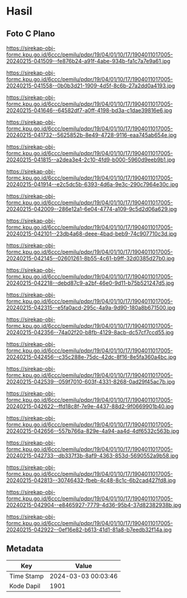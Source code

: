 # Hasil

## Foto C Plano

https://sirekap-obj-formc.kpu.go.id/6ccc/pemilu/pdpr/19/04/01/10/17/1904011017005-20240215-041509--fe876b24-a91f-4abe-934b-fa1c7a7e9a61.jpg

https://sirekap-obj-formc.kpu.go.id/6ccc/pemilu/pdpr/19/04/01/10/17/1904011017005-20240215-041558--0b0b3d21-1909-4d5f-8c6b-27a2dd0a4193.jpg

https://sirekap-obj-formc.kpu.go.id/6ccc/pemilu/pdpr/19/04/01/10/17/1904011017005-20240215-041646--64582df7-a0ff-4198-bd3a-c1dae39816e6.jpg

https://sirekap-obj-formc.kpu.go.id/6ccc/pemilu/pdpr/19/04/01/10/17/1904011017005-20240215-041732--5625852b-8e49-4728-9116-eaa745ab654e.jpg

https://sirekap-obj-formc.kpu.go.id/6ccc/pemilu/pdpr/19/04/01/10/17/1904011017005-20240215-041815--a2dea3e4-2c10-4fd9-b000-5960d9eeb9b1.jpg

https://sirekap-obj-formc.kpu.go.id/6ccc/pemilu/pdpr/19/04/01/10/17/1904011017005-20240215-041914--e2c5dc5b-6393-4d6a-9e3c-290c7964e30c.jpg

https://sirekap-obj-formc.kpu.go.id/6ccc/pemilu/pdpr/19/04/01/10/17/1904011017005-20240215-042009--286e12a1-6e04-4774-a109-9c5d2d06a629.jpg

https://sirekap-obj-formc.kpu.go.id/6ccc/pemilu/pdpr/19/04/01/10/17/1904011017005-20240215-042101--23db4a68-deee-4bad-beb9-74c907710c3d.jpg

https://sirekap-obj-formc.kpu.go.id/6ccc/pemilu/pdpr/19/04/01/10/17/1904011017005-20240215-042145--02601261-8b55-4c61-b9ff-32d0385d27b0.jpg

https://sirekap-obj-formc.kpu.go.id/6ccc/pemilu/pdpr/19/04/01/10/17/1904011017005-20240215-042218--debd87c9-a2bf-46e0-9d11-b75b521247d5.jpg

https://sirekap-obj-formc.kpu.go.id/6ccc/pemilu/pdpr/19/04/01/10/17/1904011017005-20240215-042315--e5fa0acd-295c-4a9a-9d90-180a8b671500.jpg

https://sirekap-obj-formc.kpu.go.id/6ccc/pemilu/pdpr/19/04/01/10/17/1904011017005-20240215-042356--74a02f20-b8fb-4129-8acb-dc57cf7ccd55.jpg

https://sirekap-obj-formc.kpu.go.id/6ccc/pemilu/pdpr/19/04/01/10/17/1904011017005-20240215-042456--c35c288e-75dc-42dc-8f16-8e5fa360a4bc.jpg

https://sirekap-obj-formc.kpu.go.id/6ccc/pemilu/pdpr/19/04/01/10/17/1904011017005-20240215-042539--059f7010-603f-4331-8268-0ad29f45ac7b.jpg

https://sirekap-obj-formc.kpu.go.id/6ccc/pemilu/pdpr/19/04/01/10/17/1904011017005-20240215-042622--ffd18c8f-7e9e-4437-88d2-9f0669901b40.jpg

https://sirekap-obj-formc.kpu.go.id/6ccc/pemilu/pdpr/19/04/01/10/17/1904011017005-20240215-042656--557b766a-829e-4a94-aa4d-4df6532c563b.jpg

https://sirekap-obj-formc.kpu.go.id/6ccc/pemilu/pdpr/19/04/01/10/17/1904011017005-20240215-042733--db337f3b-8af9-4363-853d-5690552a9b58.jpg

https://sirekap-obj-formc.kpu.go.id/6ccc/pemilu/pdpr/19/04/01/10/17/1904011017005-20240215-042813--30746432-fbeb-4c48-8c1c-6b2cad427fd8.jpg

https://sirekap-obj-formc.kpu.go.id/6ccc/pemilu/pdpr/19/04/01/10/17/1904011017005-20240215-042904--e8465927-7779-4d36-95b4-37d82382938b.jpg

https://sirekap-obj-formc.kpu.go.id/6ccc/pemilu/pdpr/19/04/01/10/17/1904011017005-20240215-042922--0ef16e82-b613-41d1-81a8-b7eedb32f14a.jpg


## Metadata

| Key        | Value               |
| ---------- | ------------------- |
| Time Stamp | 2024-03-03 00:03:46 |
| Kode Dapil | 1901                |



